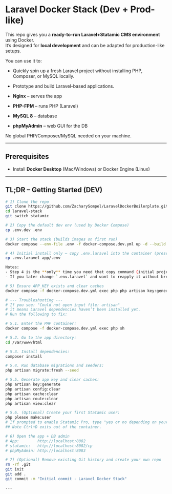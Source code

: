 # Laravel Docker Stack (Dev + Prod-like)

This repo gives you a **ready-to-run Laravel+Statamic CMS environment** using Docker.  
It’s designed for **local development** and can be adapted for production-like setups.  

You can use it to:
- Quickly spin up a fresh Laravel project without installing PHP, Composer, or MySQL locally.
- Prototype and build Laravel-based applications.

- **Nginx** – serves the app
- **PHP-FPM** – runs PHP (Laravel)
- **MySQL 8** – database
- **phpMyAdmin** – web GUI for the DB

No global PHP/Composer/MySQL needed on your machine.

---

## Prerequisites

- Install **Docker Desktop** (Mac/Windows) or Docker Engine (Linux)

---

## TL;DR – Getting Started (DEV)

```bash
# 1) Clone the repo
git clone https://github.com/ZacharySompel/LaravelDockerBoilerplate.git .
cd laravel-stack
git switch statamic

# 2) Copy the default dev env (used by Docker Compose)
cp .env.dev .env

# 3) Start the stack (builds images on first run)
docker compose --env-file .env -f docker-compose.dev.yml up -d --build

# 4) Initial install only — copy .env.laravel into the container (preserves APP_KEY if it already exists)
cp .env.laravel app/.env

Notes:
- Step 4 is the **only** time you need that copy command (initial project setup).  
- If you later change `.env.laravel` and want to reapply it without breaking encryption, you can rerun Step 4—your existing `APP_KEY` will be preserved.  

# 5) Ensure APP_KEY exists and clear caches
docker compose -f docker-compose.dev.yml exec php php artisan key:generate --ansi

# --- Troubleshooting ---
# If you see: "Could not open input file: artisan"
# it means Laravel dependencies haven’t been installed yet.
# Run the following to fix:

# 5.1. Enter the PHP container:
docker compose -f docker-compose.dev.yml exec php sh

# 5.2. Go to the app directory:
cd /var/www/html

# 5.3. Install dependencies:
composer install

# 5.4. Run database migrations and seeders:
php artisan migrate:fresh --seed

# 5.5. Generate app key and clear caches:
php artisan key:generate
php artisan config:clear
php artisan cache:clear
php artisan route:clear
php artisan view:clear

# 5.6. (Optional) Create your first Statamic user:
php please make:user
# If prompted to enable Statamic Pro, type "yes or no depending on your projects needs".
## Note Ctrl+D exits out of the container.

# 6) Open the app + DB admin
# App:        http://localhost:8082
# statamic:   http://localhost:8082/cp
# phpMyAdmin: http://localhost:8083

# 7) (Optional) Remove existing Git history and create your own repo
rm -rf .git
git init
git add .
git commit -m "Initial commit - Laravel Docker Stack"

---